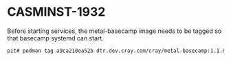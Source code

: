 # CASMINST-1932

Before starting services, the metal-basecamp image needs to be tagged so that
basecamp systemd can start.

```bash
pit# podman tag a9ca210ea52b dtr.dev.cray.com/cray/metal-basecamp:1.1.0-1de4aa6
```
